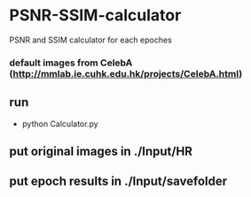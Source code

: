 # PSNR-SSIM-calculator
PSNR and SSIM calculator for each epoches 

### default images from CelebA (http://mmlab.ie.cuhk.edu.hk/projects/CelebA.html)

 
 
 ## run
 
 * python Calculator.py
 
 ## put original images in ./Input/HR
 
 ## put epoch results in ./Input/savefolder
 
 



